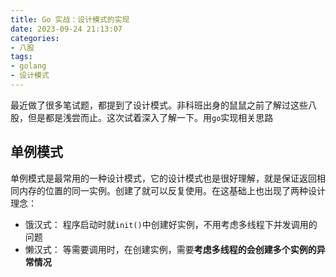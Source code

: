 ```yaml
---
title: Go 实战：设计模式的实现
date: 2023-09-24 21:13:07
categories:
- 八股
tags:
- golang
- 设计模式
---
```


最近做了很多笔试题，都提到了设计模式。非科班出身的鼠鼠之前了解过这些八股，但是都是浅尝而止。这次试着深入了解一下。用`go`实现相关思路

## 单例模式

单例模式是最常用的一种设计模式，它的设计模式也是很好理解，就是保证返回相同内存的位置的同一实例。创建了就可以反复使用。在这基础上也出现了两种设计理念：

- 饿汉式： 程序启动时就`init()`中创建好实例，不用考虑多线程下并发调用的问题
- 懒汉式： 等需要调用时，在创建实例，需要**考虑多线程的会创建多个实例的异常情况**